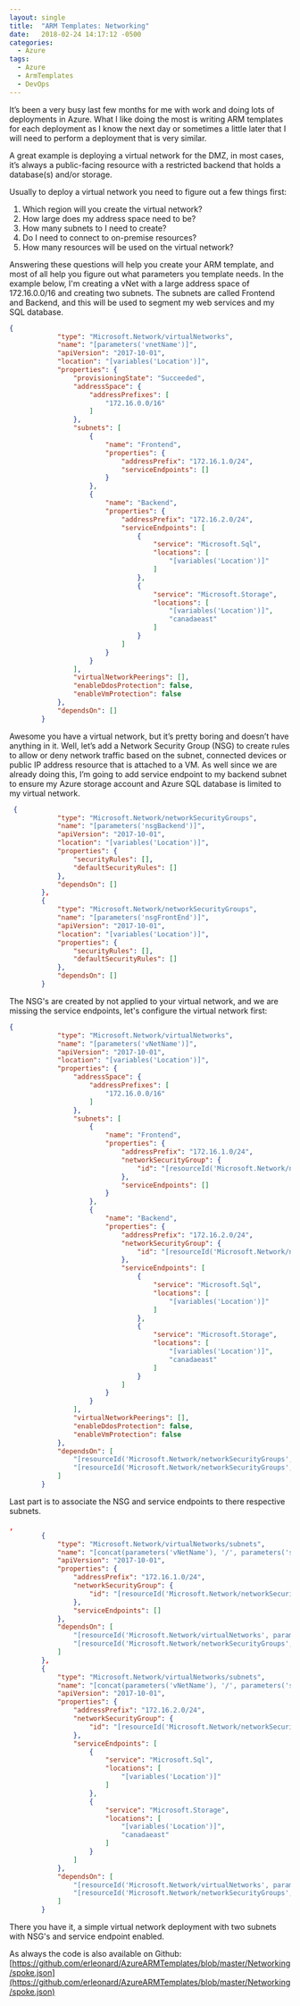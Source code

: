 ```yaml
---
layout: single
title:  "ARM Templates: Networking"
date:   2018-02-24 14:17:12 -0500
categories:
  - Azure
tags:
  - Azure
  - ArmTemplates
  - DevOps
---
```



It’s been a very busy last few months for me with work and doing lots of deployments in Azure. What I like doing the most is writing ARM templates for each deployment as I know the next day or sometimes a little later that I will need to perform a deployment that is very similar.

A great example is deploying a virtual network for the DMZ, in most cases, it’s always a public-facing resource with a restricted backend that holds a database(s) and/or storage.

Usually to deploy a virtual network you need to figure out a few things first:
1.	Which region will you create the virtual network?
2.	How large does my address space need to be?
3.	How many subnets to I need to create?
4.	Do I need to connect to on-premise resources?
5.	How many resources will be used on the virtual network?

Answering these questions will help you create your ARM template, and most of all help you figure out what parameters you template needs. In the example below, I'm creating a vNet with a large address space of 172.16.0.0/16 and creating two subnets. The subnets are called Frontend and Backend, and this will be used to segment my web services and my SQL database.


``` json
{
            "type": "Microsoft.Network/virtualNetworks",
            "name": "[parameters('vnetName')]",
            "apiVersion": "2017-10-01",
            "location": "[variables('Location')]",
            "properties": {
                "provisioningState": "Succeeded",
                "addressSpace": {
                    "addressPrefixes": [
                        "172.16.0.0/16"
                    ]
                },
                "subnets": [
                    {
                        "name": "Frontend",
                        "properties": {
                            "addressPrefix": "172.16.1.0/24",
                            "serviceEndpoints": []
                        }
                    },
                    {
                        "name": "Backend",
                        "properties": {
                            "addressPrefix": "172.16.2.0/24",
                            "serviceEndpoints": [
                                {
                                    "service": "Microsoft.Sql",
                                    "locations": [
                                        "[variables('Location')]"
                                    ]
                                },
                                {
                                    "service": "Microsoft.Storage",
                                    "locations": [
                                        "[variables('Location')]",
                                        "canadaeast"
                                    ]
                                }
                            ]
                        }
                    }
                ],
                "virtualNetworkPeerings": [],
                "enableDdosProtection": false,
                "enableVmProtection": false
            },
            "dependsOn": []
        }
```

Awesome you have a virtual network, but it’s pretty boring and doesn’t have anything in it. Well, let’s add a Network Security Group (NSG) to create rules to allow or deny network traffic based on the subnet, connected devices or public IP address resource that is attached to a VM. As well since we are already doing this, I’m going to add service endpoint to my backend subnet to ensure my Azure storage account and Azure SQL database is limited to my virtual network.

``` json
 {
            "type": "Microsoft.Network/networkSecurityGroups",
            "name": "[parameters('nsgBackend')]",
            "apiVersion": "2017-10-01",
            "location": "[variables('Location')]",
            "properties": {
                "securityRules": [],
                "defaultSecurityRules": []
            },
            "dependsOn": []
        },
        {
            "type": "Microsoft.Network/networkSecurityGroups",
            "name": "[parameters('nsgFrontEnd')]",
            "apiVersion": "2017-10-01",
            "location": "[variables('Location')]",
            "properties": {
                "securityRules": [],
                "defaultSecurityRules": []
            },
            "dependsOn": []
        }
```

The NSG's are created by not applied to your virtual network, and we are missing the service endpoints, let's configure the virtual network first:

```json
{
            "type": "Microsoft.Network/virtualNetworks",
            "name": "[parameters('vNetName')]",
            "apiVersion": "2017-10-01",
            "location": "[variables('Location')]",
            "properties": {
                "addressSpace": {
                    "addressPrefixes": [
                        "172.16.0.0/16"
                    ]
                },
                "subnets": [
                    {
                        "name": "Frontend",
                        "properties": {
                            "addressPrefix": "172.16.1.0/24",
                            "networkSecurityGroup": {
                                "id": "[resourceId('Microsoft.Network/networkSecurityGroups', parameters('nsgFrontEnd'))]"
                            },
                            "serviceEndpoints": []
                        }
                    },
                    {
                        "name": "Backend",
                        "properties": {
                            "addressPrefix": "172.16.2.0/24",
                            "networkSecurityGroup": {
                                "id": "[resourceId('Microsoft.Network/networkSecurityGroups', parameters('nsgBackend'))]"
                            },
                            "serviceEndpoints": [
                                {
                                    "service": "Microsoft.Sql",
                                    "locations": [
                                        "[variables('Location')]"
                                    ]
                                },
                                {
                                    "service": "Microsoft.Storage",
                                    "locations": [
                                        "[variables('Location')]",
                                        "canadaeast"
                                    ]
                                }
                            ]
                        }
                    }
                ],
                "virtualNetworkPeerings": [],
                "enableDdosProtection": false,
                "enableVmProtection": false
            },
            "dependsOn": [
                "[resourceId('Microsoft.Network/networkSecurityGroups', parameters('nsgFrontEnd'))]",
                "[resourceId('Microsoft.Network/networkSecurityGroups', parameters('nsgBackend'))]"
            ]
        }

```

Last part is to associate the NSG and service endpoints to there respective subnets.

```json
,
        {
            "type": "Microsoft.Network/virtualNetworks/subnets",
            "name": "[concat(parameters('vNetName'), '/', parameters('subnetsFrontend'))]",
            "apiVersion": "2017-10-01",
            "properties": {
                "addressPrefix": "172.16.1.0/24",
                "networkSecurityGroup": {
                    "id": "[resourceId('Microsoft.Network/networkSecurityGroups', parameters('nsgFrontEnd'))]"
                },
                "serviceEndpoints": []
            },
            "dependsOn": [
                "[resourceId('Microsoft.Network/virtualNetworks', parameters('vNetName'))]",
                "[resourceId('Microsoft.Network/networkSecurityGroups', parameters('nsgFrontEnd'))]"
            ]
        },
        {
            "type": "Microsoft.Network/virtualNetworks/subnets",
            "name": "[concat(parameters('vNetName'), '/', parameters('subnetsBackend'))]",
            "apiVersion": "2017-10-01",
            "properties": {
                "addressPrefix": "172.16.2.0/24",
                "networkSecurityGroup": {
                    "id": "[resourceId('Microsoft.Network/networkSecurityGroups', parameters('nsgBackend'))]"
                },
                "serviceEndpoints": [
                    {
                        "service": "Microsoft.Sql",
                        "locations": [
                            "[variables('Location')]"
                        ]
                    },
                    {
                        "service": "Microsoft.Storage",
                        "locations": [
                            "[variables('Location')]",
                            "canadaeast"
                        ]
                    }
                ]
            },
            "dependsOn": [
                "[resourceId('Microsoft.Network/virtualNetworks', parameters('vNetName'))]",
                "[resourceId('Microsoft.Network/networkSecurityGroups', parameters('nsgBackend'))]"
            ]
        }
```
There you have it, a simple virtual network deployment with two subnets with NSG's and service endpoint enabled.

As always the code is also available on Github: [https://github.com/erleonard/AzureARMTemplates/blob/master/Networking/spoke.json](https://github.com/erleonard/AzureARMTemplates/blob/master/Networking/spoke.json)